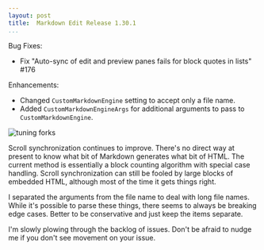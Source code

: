 ```yaml
---
layout: post  
title:  Markdown Edit Release 1.30.1  
...
```


Bug Fixes:

-   Fix "Auto-sync of edit and preview panes fails for block quotes in
    lists" #176

Enhancements:

-   Changed `CustomMarkdownEngine` setting to accept only a file name.
-   Added `CustomMarkdownEngineArgs` for additional arguments to pass to
    `CustomMarkdownEngine`.

![tuning forks](http://i.imgur.com/MigtPB3.png)

Scroll synchronization continues to improve. There's no direct way at
present to know what bit of Markdown generates what bit of HTML. The
current method is essentially a block counting algorithm with special
case handling. Scroll synchronization can still be fooled by large
blocks of embedded HTML, although most of the time it gets things right.

I separated the arguments from the file name to deal with long file
names. While it's possible to parse these things, there seems to always
be breaking edge cases. Better to be conservative and just keep the
items separate.

I'm slowly plowing through the backlog of issues. Don't be afraid to
nudge me if you don't see movement on your issue.
